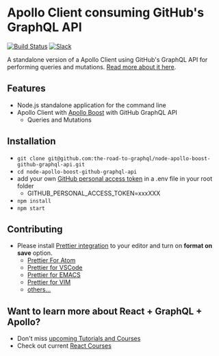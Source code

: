 # Apollo Client consuming GitHub's GraphQL API

[![Build Status](https://travis-ci.org/the-road-to-graphql/node-apollo-boost-github-graphql-api.svg?branch=master)](https://travis-ci.org/the-road-to-graphql/node-apollo-boost-github-graphql-api) [![Slack](https://slack-the-road-to-learn-react.wieruch.com/badge.svg)](https://slack-the-road-to-learn-react.wieruch.com/)

A standalone version of a Apollo Client using GitHub's GraphQL API for performing queries and mutations. [Read more about it here](https://www.robinwieruch.de/react-graphql-apollo-tutorial).

## Features

* Node.js standalone application for the command line
* Apollo Client with [Apollo Boost](https://github.com/apollographql/apollo-client/tree/master/packages/apollo-boost) with GitHub GraphQL API
  * Queries and Mutations

## Installation

* `git clone git@github.com:the-road-to-graphql/node-apollo-boost-github-graphql-api.git`
* `cd node-apollo-boost-github-graphql-api`
* add your own [GitHub personal access token](https://help.github.com/articles/creating-a-personal-access-token-for-the-command-line/) in a .env file in your root folder
  * GITHUB_PERSONAL_ACCESS_TOKEN=xxxXXX
* `npm install`
* `npm start`

## Contributing

* Please install [Prettier integration](https://prettier.io/docs/en/editors.html) to your editor and turn on **format on save** option.
  * [Prettier For Atom](https://github.com/prettier/prettier-atom)
  * [Prettier for VSCode](https://github.com/prettier/prettier-vscode)
  * [Prettier for EMACS](https://github.com/prettier/prettier-emacs)
  * [Prettier for VIM](https://prettier.io/docs/en/vim.html)
  * [others...](https://prettier.io/docs/en/editors.html)

## Want to learn more about React + GraphQL + Apollo?

* Don't miss [upcoming Tutorials and Courses](https://www.getrevue.co/profile/rwieruch)
* Check out current [React Courses](https://roadtoreact.com)
